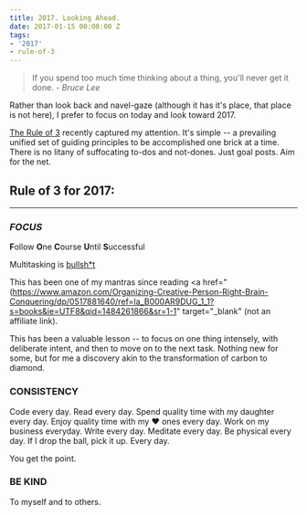 ```yaml
---
title: 2017. Looking Ahead.
date: 2017-01-15 00:00:00 Z
tags:
- '2017'
- rule-of-3
---
```


> If you spend too much time thinking about a thing, you'll never get it done. *- Bruce Lee*


Rather than look back and navel-gaze (although it has it's place, that place is not here), I prefer to focus on today and look toward 2017.

<a href='http://www.artofmanliness.com/2017/01/09/work-deliberately-instead-reactively-rule-3/' target='_blank'>The Rule of 3</a> recently captured my attention. It's simple -- a prevailing unified set of guiding principles to be accomplished one brick at a time. There is no litany of suffocating to-dos and not-dones. Just goal posts. Aim for the net.

## Rule of 3 for 2017:
___

### *FOCUS*

**F**ollow **O**ne **C**ourse **U**ntil **S**uccessful

Multitasking is <a href="http://apa.org/research/action/multitask.aspx" target="_blank">bullsh*t</a>

This has been one of my mantras since reading <a href="(https://www.amazon.com/Organizing-Creative-Person-Right-Brain-Conquering/dp/0517881640/ref=la_B000AR9DUG_1_1?s=books&ie=UTF8&qid=1484261866&sr=1-1" target="_blank"</a> (not an affiliate link).

This has been a valuable lesson -- to focus on one thing intensely, with deliberate intent, and then to move on to the next task. Nothing new for some, but for me a discovery akin to the transformation of carbon to diamond.

### CONSISTENCY

Code every day. Read every day. Spend quality time with my daughter every day. Enjoy quality time with my ♥️ ones every day. Work on my business everyday. Write every day. Meditate every day. Be physical every day. If I drop the ball, pick it up. Every day.

You get the point.

### BE KIND

To myself and to others.